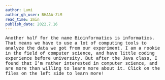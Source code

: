 ```yaml
---
author: Lumi
author_gh_user: BHAAA-ZLM
read_time: 2min
publish_date: 2022.7.16
---
```

<!-- # <span style="font-family: Courier">Computer Science</span> -->

<span style="font-family: Courier">
Another half for the name Bioinformatics is informatics. That means we have to use a lot of computing tools to analyze the data we got from our experiment. I am a rookie in the field of computer science, and have little coding experience before university. But after the Java class, I found that I'm rather interested in computer science, and are more than willing to learn more about it.

<span style="font-family: Courier">
Click on the files on the left side to learn more!
